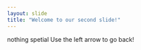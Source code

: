 ```yaml
---
layout: slide
title: "Welcome to our second slide!"
---
```

nothing spetial
Use the left arrow to go back!
